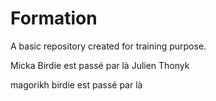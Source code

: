 # Formation

A basic repository created for training purpose.

Micka
Birdie est passé par là
Julien
Thonyk

magorikh
birdie est passé par là
